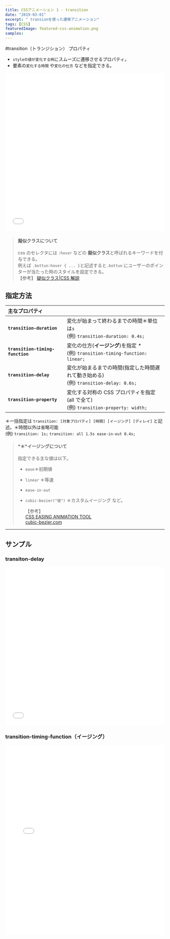 ```yaml
---
title: CSSアニメーション 1 - transition
date: "2019-03-01"
excerpt: " transionを使った遷移アニメーション"
tags: [CSS]
featuredImage: featured-css-animation.png
samples:
---
```


#transition（トランジション） プロパティ

- `styleの値が変化する時`にスムーズに遷移させるプロパティ。
- 要素の`変化する時間` や`変化の仕方` などを指定できる。

<iframe height="500" style="width: 100%;" scrolling="no" title=" transition 1" src="//codepen.io/RsakaiForEducation/embed/Rmrgag/?height=265&theme-id=dark&default-tab=css,result" frameborder="no" allowtransparency="true" allowfullscreen="true">
  See the Pen <a href='https://codepen.io/RsakaiForEducation/pen/Rmrgag/'> transition 1</a> by R Sakai
  (<a href='https://codepen.io/RsakaiForEducation'>@RsakaiForEducation</a>) on <a href='https://codepen.io'>CodePen</a>.
</iframe>

> #### 擬似クラスについて
>
> css のセレクタには `:hover` などの **擬似クラス**と呼ばれるキーワードを付与できる。  
> 例えば `.bottun:hover { ... }`と記述すると`.bottun` にユーザーのポインターが当たった時のスタイルを設定できる。  
> 【参考】 [疑似クラス|CSS 解説](https://so-zou.jp/web-app/tech/css/specification/selector/pseudo-class.htm)

## 指定方法

| 主なプロパティ                   |                                                                                          |
| :------------------------------- | ---------------------------------------------------------------------------------------- |
| **`transition-duration`**        | 変化が始まって終わるまでの時間＊単位は`s` <br> (例) `transition-duration: 0.4s;`         |
| **`transition-timing-function`** | 変化の仕方(**イージング**)を指定 _\*_<br> (例) `transition-timing-function: linear;`     |
| **`transition-delay`**           | 変化が始まるまでの時間(指定した時間遅れて動き始める) <br> (例) `transition-delay: 0.6s;` |
| **`transition-property`**        | 変化する対称の CSS プロパティを指定(all で全て) <br> (例) `transition-property: width;`  |

＊一括指定は `transition: [対象プロパティ] [時間] [イージング] [ディレイ]` と記述。＊時間以外は省略可能  
 (例) `transition: 1s;` `transition: all 1.5s ease-in-out 0.4s;`

> #### *＊*イージングについて　　
>
> 指定できる主な値は以下。
>
> - `ease`＊初期値
> - `linear` ＊等速
> - `ease-in-out`
> - `cubic-bezier("値")` ＊カスタムイージング など。
>
>   【参考】  
>   [CSS EASING ANIMATION TOOL](https://matthewlein.com/tools/ceaser)  
>   [cubic-bezier.com](https://cubic-bezier.com/#0,0,1,1)

---

## サンプル

### transiton-delay

<iframe height="500" style="width: 100%;" scrolling="no" title=" transition delay" src="//codepen.io/RsakaiForEducation/embed/zQrzgN/?height=265&theme-id=dark&default-tab=css,result" frameborder="no" allowtransparency="true" allowfullscreen="true">
  See the Pen <a href='https://codepen.io/RsakaiForEducation/pen/zQrzgN/'> transition delay</a> by R Sakai
  (<a href='https://codepen.io/RsakaiForEducation'>@RsakaiForEducation</a>) on <a href='https://codepen.io'>CodePen</a>.
</iframe>

### transition-timing-function（イージング）

<iframe height="600" style="width: 100%;" scrolling="no" title=" transition easing" src="//codepen.io/RsakaiForEducation/embed/QRyMjW/?height=265&theme-id=dark&default-tab=css,result" frameborder="no" allowtransparency="true" allowfullscreen="true">
  See the Pen <a href='https://codepen.io/RsakaiForEducation/pen/QRyMjW/'> transition easing</a> by R Sakai
  (<a href='https://codepen.io/RsakaiForEducation'>@RsakaiForEducation</a>) on <a href='https://codepen.io'>CodePen</a>.
</iframe>
